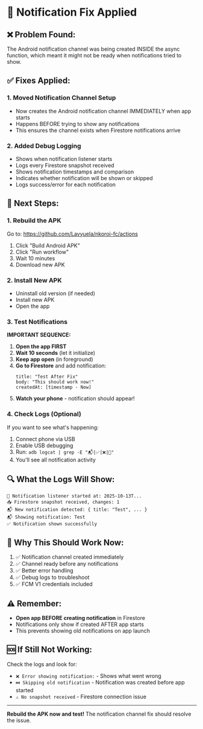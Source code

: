 # 🔧 Notification Fix Applied

## ❌ Problem Found:
The Android notification channel was being created INSIDE the async function, which meant it might not be ready when notifications tried to show.

## ✅ Fixes Applied:

### 1. **Moved Notification Channel Setup**
- Now creates the Android notification channel IMMEDIATELY when app starts
- Happens BEFORE trying to show any notifications
- This ensures the channel exists when Firestore notifications arrive

### 2. **Added Debug Logging**
- Shows when notification listener starts
- Logs every Firestore snapshot received
- Shows notification timestamps and comparison
- Indicates whether notification will be shown or skipped
- Logs success/error for each notification

## 🚀 Next Steps:

### **1. Rebuild the APK**

Go to: https://github.com/Lavyuela/nkoroi-fc/actions

1. Click "Build Android APK"
2. Click "Run workflow"
3. Wait 10 minutes
4. Download new APK

### **2. Install New APK**

- Uninstall old version (if needed)
- Install new APK
- Open the app

### **3. Test Notifications**

**IMPORTANT SEQUENCE:**

1. **Open the app FIRST**
2. **Wait 10 seconds** (let it initialize)
3. **Keep app open** (in foreground)
4. **Go to Firestore** and add notification:
   ```
   title: "Test After Fix"
   body: "This should work now!"
   createdAt: [timestamp - Now]
   ```
5. **Watch your phone** - notification should appear!

### **4. Check Logs (Optional)**

If you want to see what's happening:

1. Connect phone via USB
2. Enable USB debugging
3. Run: `adb logcat | grep -E "📬|✅|❌|🔔"`
4. You'll see all notification activity

## 🔍 What the Logs Will Show:

```
🔔 Notification listener started at: 2025-10-13T...
📥 Firestore snapshot received, changes: 1
📬 New notification detected: { title: "Test", ... }
📬 Showing notification: Test
✅ Notification shown successfully
```

## 🎯 Why This Should Work Now:

1. ✅ Notification channel created immediately
2. ✅ Channel ready before any notifications
3. ✅ Better error handling
4. ✅ Debug logs to troubleshoot
5. ✅ FCM V1 credentials included

## ⚠️ Remember:

- **Open app BEFORE creating notification** in Firestore
- Notifications only show if created AFTER app starts
- This prevents showing old notifications on app launch

## 🆘 If Still Not Working:

Check the logs and look for:
- `❌ Error showing notification:` - Shows what went wrong
- `⏭️ Skipping old notification` - Notification was created before app started
- `⚠️ No snapshot received` - Firestore connection issue

---

**Rebuild the APK now and test!** The notification channel fix should resolve the issue.
